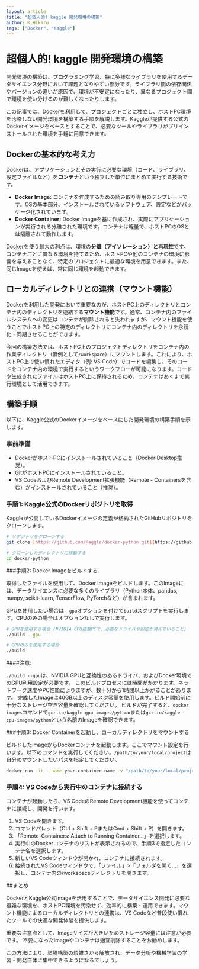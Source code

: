 ```yaml
---
layout: article
title: "超個人的! kaggle 開発環境の構築"
author: K.Hikaru
tags: ["Docker", "Kaggle"]
---
```


# 超個人的! kaggle 開発環境の構築

開発環境の構築は、プログラミング学習、特に多様なライブラリを使用するデータサイエンス分野において課題となりやすい部分です。ライブラリ間の依存関係やバージョンの違いが原因で、環境が不安定になったり、異なるプロジェクト間で環境を使い分けるのが難しくなったりします。

この記事では、Dockerを利用して、プロジェクトごとに独立し、ホストPC環境を汚染しない開発環境を構築する手順を解説します。Kaggleが提供する公式のDockerイメージをベースとすることで、必要なツールやライブラリがプリインストールされた環境を手軽に用意できます。

## Dockerの基本的な考え方

Dockerは、アプリケーションとその実行に必要な環境（コード、ライブラリ、設定ファイルなど）を**コンテナ**という独立した単位にまとめて実行する技術です。

* **Docker Image:** コンテナを作成するための読み取り専用のテンプレートです。OSの基本部分、インストールされているソフトウェア、設定などがパッケージ化されています。
* **Docker Container:** Docker Imageを基に作成され、実際にアプリケーションが実行される分離された環境です。コンテナは軽量で、ホストPCのOSとは隔離されて動作します。

Dockerを使う最大の利点は、環境の**分離（アイソレーション）**と**再現性**です。コンテナごとに異なる環境を持てるため、ホストPCや他のコンテナの環境に影響を与えることなく、特定のプロジェクトに最適な環境を用意できます。また、同じImageを使えば、常に同じ環境を起動できます。

## ローカルディレクトリとの連携（マウント機能）

Dockerを利用した開発において重要なのが、ホストPC上のディレクトリとコンテナ内のディレクトリを連結する**マウント機能**です。通常、コンテナ内のファイルシステムへの変更はコンテナが削除されると失われますが、マウント機能を使うことでホストPC上の特定のディレクトリにコンテナ内のディレクトリを永続化・同期させることができます。

今回の構築方法では、ホストPC上のプロジェクトディレクトリをコンテナ内の作業ディレクトリ（慣例として`/workspace`）にマウントします。これにより、ホストPC上で使い慣れたエディタ（例: VS Code）でコードを編集し、そのコードをコンテナ内の環境で実行するというワークフローが可能になります。コードや生成されたファイルはホストPC上に保持されるため、コンテナはあくまで実行環境として活用できます。

## 構築手順

以下に、Kaggle公式のDockerイメージをベースにした開発環境の構築手順を示します。

### 事前準備

* DockerがホストPCにインストールされていること（Docker Desktop推奨）。
* GitがホストPCにインストールされていること。
* VS CodeおよびRemote Development拡張機能（Remote - Containersを含む）がインストールされていること（推奨）。

### 手順1: Kaggle公式のDockerリポジトリを取得

Kaggleが公開しているDockerイメージの定義が格納されたGitHubリポジトリをクローンします。

```bash
# リポジトリをクローンする
git clone [https://github.com/Kaggle/docker-python.git](https://github.com/Kaggle/docker-python.git)

# クローンしたディレクトリに移動する
cd docker-python
```

###手順2: Docker Imageをビルドする

取得したファイルを使用して、Docker Imageをビルドします。このImageには、データサイエンスに必要な多くのライブラリ（Python本体、pandas, numpy, scikit-learn, TensorFlow, PyTorchなど）が含まれます。

GPUを使用したい場合は`--gpu`オプションを付けて`build`スクリプトを実行します。CPUのみの場合はオプションなしで実行します。

```bash
# GPUを使用する場合 (NVIDIA GPU搭載PCで、必要なドライバや設定が済んでいること)
./build --gpu

# CPUのみを使用する場合
./build
```

####注意:

`./build --gpu`は、NVIDIA GPUと互換性のあるドライバ、およびDocker環境でのGPU利用設定が必要です。
このビルドプロセスには時間がかかります。ネットワーク速度やPC性能によりますが、数十分から1時間以上かかることがあります。
完成したImageは40GB以上のディスク容量を使用します。ビルド開始前に十分なストレージ空き容量を確認してください。
ビルドが完了すると、`docker images`コマンドで`gcr.io/kaggle-gpu-images/python`または`gcr.io/kaggle-cpu-images/python`という名前のImageを確認できます。

###手順3: Docker Containerを起動し、ローカルディレクトリをマウントする

ビルドしたImageからDockerコンテナを起動します。ここでマウント設定を行います。以下のコマンドを実行してください。`/path/to/your/local/project`は自分のマウントしたいパスを指定してください。

```bash
docker run -it --name your-container-name -v "/path/to/your/local/project":/workspace gcr.io/kaggle-gpu-images/python bash
```

### 手順4: VS Codeから実行中のコンテナに接続する
コンテナが起動したら、VS CodeのRemote Development機能を使ってコンテナに接続し、開発を行います。

1. VS Codeを開きます。
2. コマンドパレット（Ctrl + Shift + PまたはCmd + Shift + P）を開きます。
3. 「Remote-Containers: Attach to Running Container...」を選択します。
4. 実行中のDockerコンテナのリストが表示されるので、手順3で指定したコンテナ名を選択します。
5. 新しいVS Codeウィンドウが開かれ、コンテナに接続されます。
6. 接続されたVS Codeウィンドウで、「ファイル」>「フォルダを開く...」を選択し、コンテナ内の/workspaceディレクトリを開きます。

##まとめ

DockerとKaggle公式Imageを活用することで、データサイエンス開発に必要な複雑な環境を、ホストPC環境を汚染せず、効率的に構築・運用できます。マウント機能によるローカルディレクトリとの連携は、VS Codeなど普段使い慣れたツールでの快適な開発体験を提供します。

重要な注意点として、Imageサイズが大きいためストレージ容量には注意が必要です。 不要になったImageやコンテナは適宜削除することをお勧めします。

この方法により、環境構築の煩雑さから解放され、データ分析や機械学習の学習・開発自体に集中できるようになるでしょう。